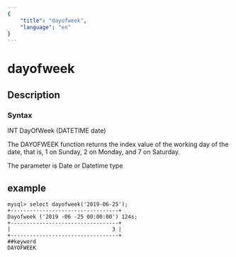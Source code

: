 ```yaml
---
{
    "title": "dayofweek",
    "language": "en"
}
---
```


# dayofweek
## Description
### Syntax

INT DayOfWeek (DATETIME date)


The DAYOFWEEK function returns the index value of the working day of the date, that is, 1 on Sunday, 2 on Monday, and 7 on Saturday.

The parameter is Date or Datetime type

## example

```
mysql> select dayofweek('2019-06-25');
+----------------------------------+
Dayofweek ('2019 -06 -25 00:00:00') 124s;
+----------------------------------+
|                                3 |
+----------------------------------+
##keyword
DAYOFWEEK
